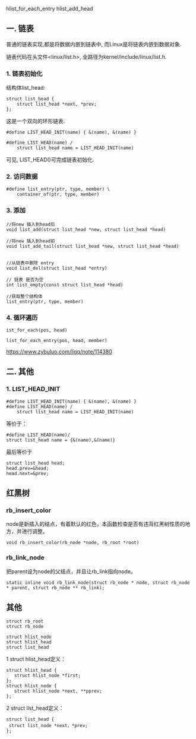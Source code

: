 hlist_for_each_entry
hlist_add_head

## 一. 链表

普通的链表实现,都是将数据内嵌到链表中, 而Linux是将链表内嵌到数据对象.

链表代码在头文件<linux/list.h>, 全路径为kernel/include/linux/list.h.

### 1. 链表初始化

结构体list_head:

    struct list_head {  
        struct list_head *next, *prev;  
    };  

这是一个双向的环形链表.

    #define LIST_HEAD_INIT(name) { &(name), &(name) }

    #define LIST_HEAD(name) /
        struct list_head name = LIST_HEAD_INIT(name)

可见, LIST_HEAD()可完成链表初始化.

### 2. 访问数据

    #define list_entry(ptr, type, member) \  
        container_of(ptr, type, member)  



### 3. 添加

    //将new 插入到head后
    void list_add(struct list_head *new, struct list_head *head)

    //将new 插入到head前
    void list_add_tail(struct list_head *new, struct list_head *head)


    //从链表中删除 entry
    void list_del(struct list_head *entry)

    // 链表 是否为空
    int list_empty(const struct list_head *head)

    //获取整个结构体
    list_entry(ptr, type, member)

### 4. 循环遍历


    ist_for_each(pos, head)

    list_for_each_entry(pos, head, member)


https://www.zybuluo.com/ligq/note/114380


## 二. 其他

### 1. LIST_HEAD_INIT

	#define LIST_HEAD_INIT(name) { &(name), &(name) }
	#define LIST_HEAD(name) /
	    struct list_head name = LIST_HEAD_INIT(name)

等价于：

	#define LIST_HEAD(name)/
	struct list_head name = {&(name),&(name)}

最后等价于

	struct list_head head;
	head.prev=&head;
	head.next=&prev;

## 红黑树

### rb_insert_color
node是新插入的结点，有着默认的红色，本函数检查是否有违背红黑树性质的地方，并进行调整。

	void rb_insert_color(rb_node *node, rb_root *root)

### rb_link_node


把parent设为node的父结点，并且让rb_link指向node。

	static inline void rb_link_node(struct rb_node * node, struct rb_node * parent, struct rb_node ** rb_link);

## 其他

	struct rb_root
	struct rb_node

	struct hlist_node
	struct hlist_head
	struct list_head


1 struct hlist_head定义：

	struct hlist_head {
	   struct hlist_node *first;
	};
	struct hlist_node {
	   struct hlist_node *next, **pprev;
	};

2 struct list_head定义：

	struct list_head {
	 struct list_node *next，*prev;
	};
